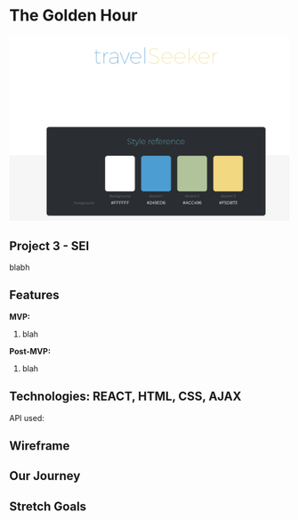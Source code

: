 # The Golden Hour
![Image](./logo.png)


## Project 3 - SEI

blabh

## Features

**MVP:**

1. blah


**Post-MVP:**

1. blah

## Technologies: REACT, HTML, CSS, AJAX
API used: 

## Wireframe




## Our Journey


## Stretch Goals

